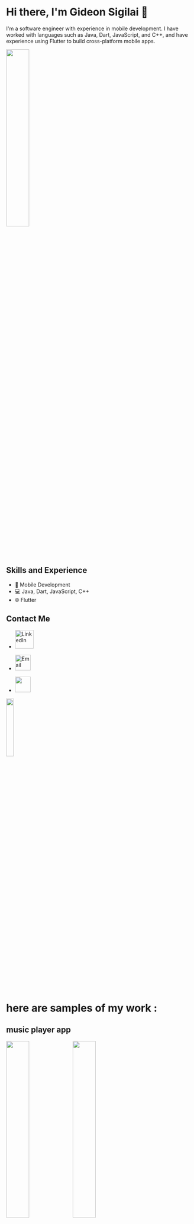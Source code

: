 
 # Hi there, I'm Gideon Sigilai 👋

I'm a software engineer with experience in mobile development. I have worked with languages such as Java, Dart, JavaScript, and C++, and have experience using Flutter to build cross-platform mobile apps.

<img src="https://i.pinimg.com/originals/81/17/8b/81178b47a8598f0c81c4799f2cdd4057.gif" width="35%" height="35%">

## Skills and Experience
- 📱 Mobile Development
- 💻 Java, Dart, JavaScript, C++
- 🌐 Flutter

## Contact Me
- <a href="https://www.linkedin.com/in/gideon-sigilai-5b073a285/">
  <img src="https://upload.wikimedia.org/wikipedia/commons/c/ca/LinkedIn_logo_initials.png" alt="LinkedIn" width="50" height="50">
</a>

- <a href="mailto:gideon.sigilai3000@gmail.com">
  <img src="https://cdn4.iconfinder.com/data/icons/social-media-logos-6/512/112-gmail_email_mail-512.png" alt="Email" style="width:42px;height:42px;border:0;">
</a>

- <a href="https://www.instagram.com/gi_._di/">
  <img src="https://upload.wikimedia.org/wikipedia/commons/thumb/e/e7/Instagram_logo_2016.svg/2048px-Instagram_logo_2016.svg.png"  style="width:42px;height:42px;border:0;">
</a>
<img src="https://static.wixstatic.com/media/914ee6_b26a2561247d4dd1beb6d64d49002c12~mv2.gif" width="20%" height="20%">

# here are samples of my work : 
## music player app
<img src="https://github.com/Gideon-Sigilai/Gideon-Sigilai/assets/110393330/a653bb11-32ac-40ce-a454-a013c2dbb107" width="35%" height="35%">
<img src="https://github.com/Gideon-Sigilai/Gideon-Sigilai/assets/110393330/4b2c06fd-9f38-4e40-a2b3-d108eb67e72b" width="35%" height="35%">
<br/>
<h2> calculator app </h2> 
<br/>
<img src="https://github.com/Gideon-Sigilai/Gideon-Sigilai/assets/110393330/333238fe-0e9a-4be9-a79a-9a8de0831806" width="35%" height="35%">
<img src="https://github.com/Gideon-Sigilai/Gideon-Sigilai/assets/110393330/fae13270-332f-44d9-9b15-b70f2f089df6" width="35%" height="35%">
